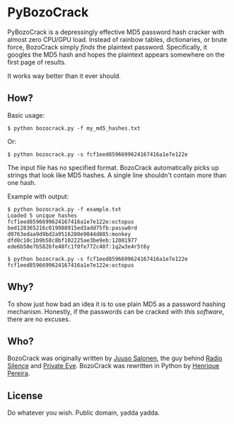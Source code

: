 # PyBozoCrack
PyBozoCrack is a depressingly effective MD5 password hash cracker with almost zero CPU/GPU load. Instead of rainbow tables, dictionaries, or brute force, BozoCrack simply *finds* the plaintext password. Specifically, it googles the MD5 hash and hopes the plaintext appears somewhere on the first page of results.

It works way better than it ever should.


## How?
Basic usage:

    $ python bozocrack.py -f my_md5_hashes.txt

Or:

    $ python bozocrack.py -s fcf1eed8596699624167416a1e7e122e

The input file has no specified format. BozoCrack automatically picks up strings that look like MD5 hashes. A single line shouldn't contain more than one hash.

Example with output:

    $ python bozocrack.py -f example.txt
    Loaded 5 unique hashes
    fcf1eed8596699624167416a1e7e122e:octopus
    bed128365216c019988915ed3add75fb:passw0rd
    d0763edaa9d9bd2a9516280e9044d885:monkey
    dfd8c10c1b9b58c8bf102225ae3be9eb:12081977
    ede6b50e7b5826fe48fc1f0fe772c48f:1q2w3e4r5t6y

    $ python bozocrack.py -s fcf1eed8596699624167416a1e7e122e
    fcf1eed8596699624167416a1e7e122e:octopus


## Why?
To show just how bad an idea it is to use plain MD5 as a password hashing mechanism. Honestly, if the passwords can be cracked with *this software*, there are no excuses.


## Who?
BozoCrack was originally written by [Juuso Salonen](http://twitter.com/juusosalonen), the guy behind [Radio Silence](http://radiosilenceapp.com) and [Private Eye](http://radiosilenceapp.com/private-eye). BozoCrack was rewritten in Python by [Henrique Pereira](http://twitter.com/ikkebr).


## License
Do whatever you wish. Public domain, yadda yadda.
